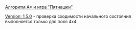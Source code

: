 [Алгоритм A* и игра "Пятнашки"](http://www.dokwork.ru/2012/03/blog-post.html)

[Version: 1.5.0](https://bitbucket.org/dok/fifteenpuzzle/commits/tag/1.5.0) - проверка сходимости начального состояния выполняется только для поля 4х4